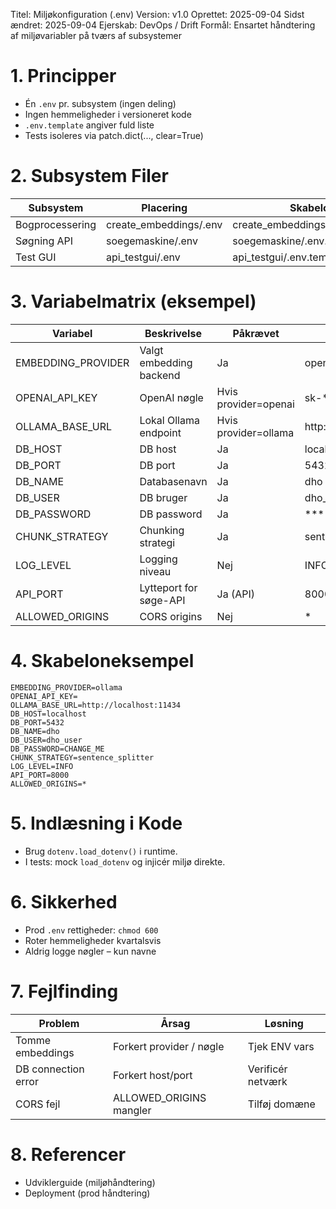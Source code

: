 Titel: Miljøkonfiguration (.env)
Version: v1.0
Oprettet: 2025-09-04
Sidst ændret: 2025-09-04
Ejerskab: DevOps / Drift
Formål: Ensartet håndtering af miljøvariabler på tværs af subsystemer

# 1. Principper
- Én `.env` pr. subsystem (ingen deling)
- Ingen hemmeligheder i versioneret kode
- `.env.template` angiver fuld liste
- Tests isoleres via patch.dict(..., clear=True)

# 2. Subsystem Filer
| Subsystem | Placering | Skabelon |
|-----------|-----------|----------|
| Bogprocessering | create_embeddings/.env | create_embeddings/.env.template |
| Søgning API | soegemaskine/.env | soegemaskine/.env.template |
| Test GUI | api_testgui/.env | api_testgui/.env.template |

# 3. Variabelmatrix (eksempel)
| Variabel | Beskrivelse | Påkrævet | Eksempel |
|----------|-------------|----------|----------|
| EMBEDDING_PROVIDER | Valgt embedding backend | Ja | openai |
| OPENAI_API_KEY | OpenAI nøgle | Hvis provider=openai | sk-*** |
| OLLAMA_BASE_URL | Lokal Ollama endpoint | Hvis provider=ollama | http://localhost:11434 |
| DB_HOST | DB host | Ja | localhost |
| DB_PORT | DB port | Ja | 5432 |
| DB_NAME | Databasenavn | Ja | dho |
| DB_USER | DB bruger | Ja | dho_user |
| DB_PASSWORD | DB password | Ja | ******** |
| CHUNK_STRATEGY | Chunking strategi | Ja | sentence_splitter |
| LOG_LEVEL | Logging niveau | Nej | INFO |
| API_PORT | Lytteport for søge-API | Ja (API) | 8000 |
| ALLOWED_ORIGINS | CORS origins | Nej | * |

# 4. Skabeloneksempel
```
EMBEDDING_PROVIDER=ollama
OPENAI_API_KEY=
OLLAMA_BASE_URL=http://localhost:11434
DB_HOST=localhost
DB_PORT=5432
DB_NAME=dho
DB_USER=dho_user
DB_PASSWORD=CHANGE_ME
CHUNK_STRATEGY=sentence_splitter
LOG_LEVEL=INFO
API_PORT=8000
ALLOWED_ORIGINS=*
```

# 5. Indlæsning i Kode
- Brug `dotenv.load_dotenv()` i runtime.
- I tests: mock `load_dotenv` og injicér miljø direkte.

# 6. Sikkerhed
- Prod `.env` rettigheder: `chmod 600`
- Roter hemmeligheder kvartalsvis
- Aldrig logge nøgler – kun navne

# 7. Fejlfinding
| Problem | Årsag | Løsning |
|---------|-------|---------|
| Tomme embeddings | Forkert provider / nøgle | Tjek ENV vars |
| DB connection error | Forkert host/port | Verificér netværk |
| CORS fejl | ALLOWED_ORIGINS mangler | Tilføj domæne |

# 8. Referencer
- Udviklerguide (miljøhåndtering)
- Deployment (prod håndtering)
